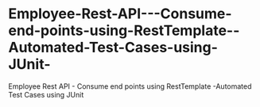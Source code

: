 # Employee-Rest-API---Consume-end-points-using-RestTemplate--Automated-Test-Cases-using-JUnit-
Employee Rest API - Consume end points using RestTemplate -Automated Test Cases using JUnit 

